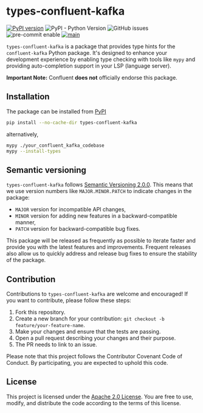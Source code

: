 # types-confluent-kafka

 [![PyPI version](https://badge.fury.io/py/types-confluent-kafka.svg)](https://badge.fury.io/py/types-confluent-kafka) ![PyPI - Python Version](https://img.shields.io/pypi/pyversions/types-confluent-kafka) ![GitHub issues](https://img.shields.io/github/issues/benbenbang/types-confluent-kafka) ![pre-commit enable](https://img.shields.io/badge/pre--commit-enabled-brightgreen?logo=pre-commit&logoColor=white) [![main](https://github.com/benbenbang/types-confluent-kafka/actions/workflows/main.yml/badge.svg)](https://github.com/benbenbang/types-confluent-kafka/actions/workflows/main.yml)

`types-confluent-kafka` is a package that provides type hints for the `confluent-kafka` Python package. It's designed to enhance your development experience by enabling type checking with tools like `mypy` and providing auto-completion support in your LSP (language server).



**Important Note:** Confluent **does not** officially endorse this package.



## Installation

The package can be installed from [PyPI](https://pypi.org/project/types-confluent-kafka/)

```bash
pip install --no-cache-dir types-confluent-kafka
```

alternatively,
```bash
mypy ./your_confluent_kafka_codebase
mypy --install-types
```



## Semantic versioning

`types-confluent-kafka` follows [Semantic Versioning 2.0.0](https://semver.org/). This means that we use version numbers like `MAJOR.MINOR.PATCH` to indicate changes in the package:

- `MAJOR` version for incompatible API changes,
- `MINOR` version for adding new features in a backward-compatible manner,
- `PATCH` version for backward-compatible bug fixes.

This package will be released as frequently as possible to iterate faster and provide you with the latest features and improvements. Frequent releases also allow us to quickly address and release bug fixes to ensure the stability of the package.



## Contribution

Contributions to `types-confluent-kafka` are welcome and encouraged! If you want to contribute, please follow these steps:

1. Fork this repository.
2. Create a new branch for your contribution: `git checkout -b feature/your-feature-name`.
3. Make your changes and ensure that the tests are passing.
4. Open a pull request describing your changes and their purpose.
5. The PR needs to link to an issue.

Please note that this project follows the Contributor Covenant Code of Conduct. By participating, you are expected to uphold this code.



## License

This project is licensed under the [Apache 2.0 License](https://chat.openai.com/c/LICENSE). You are free to use, modify, and distribute the code according to the terms of this license.
